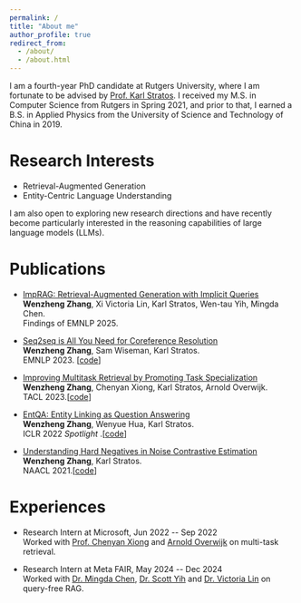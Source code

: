 ```yaml
---
permalink: /
title: "About me"
author_profile: true
redirect_from: 
  - /about/
  - /about.html
---
```


I am a fourth-year PhD candidate at Rutgers University, where I am fortunate to be advised by [Prof. Karl Stratos](http://karlstratos.com/). I received my M.S. in Computer Science from Rutgers in Spring 2021, and prior to that, I earned a B.S. in Applied Physics from the University of Science and Technology of China in 2019.  

Research Interests
======
- Retrieval-Augmented Generation
- Entity-Centric Language Understanding 

I am also open to exploring new research directions and have recently become particularly interested in the reasoning capabilities of large language models (LLMs). 

Publications
======
- [ImpRAG: Retrieval-Augmented Generation with Implicit Queries](https://arxiv.org/pdf/2506.02279)<br>
**Wenzheng Zhang**, Xi Victoria Lin, Karl Stratos, Wen-tau Yih, Mingda Chen. <br>
Findings of EMNLP 2025.

- [Seq2seq is All You Need for Coreference Resolution](https://arxiv.org/pdf/2310.13774.pdf) <br>
**Wenzheng Zhang**, Sam Wiseman, Karl Stratos. <br>
EMNLP 2023. [[code](https://github.com/WenzhengZhang/Seq2seqCoref)]

- [Improving Multitask Retrieval by Promoting Task Specialization](https://arxiv.org/pdf/2307.00342.pdf)<br>
**Wenzheng Zhang**, Chenyan Xiong, Karl Stratos, Arnold Overwijk.<br> 
TACL 2023.[[code](https://github.com/WenzhengZhang/TACO)]

- [EntQA: Entity Linking as Question Answering](https://arxiv.org/pdf/2110.02369.pdf)<br>
**Wenzheng Zhang**, Wenyue Hua, Karl Stratos. <br>
ICLR 2022 <span style="color:olivegreen">*Spotlight* </span>.[[code](https://github.com/WenzhengZhang/EntQA)]

- [Understanding Hard Negatives in Noise Contrastive Estimation](https://aclanthology.org/2021.naacl-main.86.pdf)<br>
**Wenzheng Zhang**, Karl Stratos. <br>
NAACL 2021.[[code](https://github.com/WenzhengZhang/hard-nce-el)]


Experiences
======
- Research Intern at Microsoft, Jun 2022 -- Sep 2022 <br>
Worked with [Prof. Chenyan Xiong](https://scholar.google.com/citations?user=E9BaEBYAAAAJ&hl=en) and [Arnold Overwijk](https://scholar.google.com/citations?user=zKiMGDgAAAAJ&hl=en) on multi-task retrieval.

- Research Intern at Meta FAIR, May 2024 -- Dec 2024<br>
Worked with [Dr. Mingda Chen](https://mingdachen.github.io/), [Dr. Scott Yih](https://scottyih.org/) and [Dr. Victoria Lin](https://victorialin.net/) on query-free RAG.

